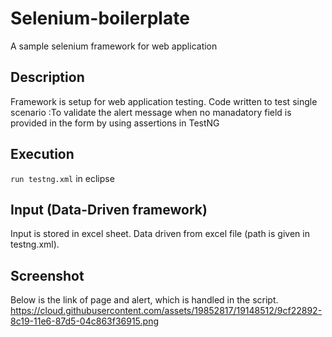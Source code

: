 # Selenium-boilerplate
A sample selenium framework for web application

## Description
Framework is setup for web application testing.
Code written to test single scenario :To validate the alert message when no manadatory field is provided in the form by using assertions in TestNG 
 
## Execution
`run testng.xml` in eclipse

## Input (Data-Driven framework)

Input is stored in excel sheet. Data driven from excel file (path is given in testng.xml).

## Screenshot

Below is the link of page and alert, which is handled in the script.
https://cloud.githubusercontent.com/assets/19852817/19148512/9cf22892-8c19-11e6-87d5-04c863f36915.png



